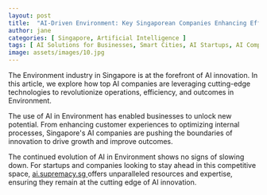 ```yaml
---
layout: post
title:  "AI-Driven Environment: Key Singaporean Companies Enhancing Efficiency"
author: jane
categories: [ Singapore, Artificial Intelligence ]
tags: [ AI Solutions for Businesses, Smart Cities, AI Startups, AI Companies ]
image: assets/images/10.jpg
---
```


The Environment industry in Singapore is at the forefront of AI innovation. In this article, we explore how top AI companies are leveraging cutting-edge technologies to revolutionize operations, efficiency, and outcomes in Environment.

The use of AI in Environment has enabled businesses to unlock new potential. From enhancing customer experiences to optimizing internal processes, Singapore's AI companies are pushing the boundaries of innovation to drive growth and improve outcomes.

The continued evolution of AI in Environment shows no signs of slowing down. For startups and companies looking to stay ahead in this competitive space, <a href="https://ai.supremacy.sg" target="_blank"> ai.supremacy.sg </a> offers unparalleled resources and expertise, ensuring they remain at the cutting edge of AI innovation.
